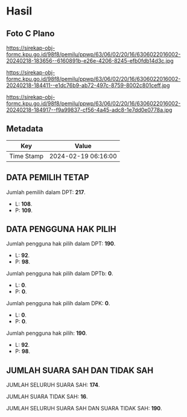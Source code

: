 # Hasil

## Foto C Plano

https://sirekap-obj-formc.kpu.go.id/98f8/pemilu/ppwp/63/06/02/20/16/6306022016002-20240218-183656--6160891b-e26e-4206-8245-efb0fdb14d3c.jpg

https://sirekap-obj-formc.kpu.go.id/98f8/pemilu/ppwp/63/06/02/20/16/6306022016002-20240218-184411--e1dc76b9-ab72-497c-8759-8002c801ceff.jpg

https://sirekap-obj-formc.kpu.go.id/98f8/pemilu/ppwp/63/06/02/20/16/6306022016002-20240218-184917--f9a99837-cf56-4a45-adc8-1e7dd0e0778a.jpg


## Metadata

| Key        | Value               |
| ---------- | ------------------- |
| Time Stamp | 2024-02-19 06:16:00 |


## DATA PEMILIH TETAP

Jumlah pemilih dalam DPT: **217**.
 * L: **108**.
 * P: **109**.

## DATA PENGGUNA HAK PILIH

Jumlah pengguna hak pilih dalam DPT: **190**.
 * L: **92**.
 * P: **98**.

Jumlah pengguna hak pilih dalam DPTb: **0**.
 * L: **0**.
 * P: **0**.

Jumlah pengguna hak pilih dalam DPK: **0**.
 * L: **0**.
 * P: **0**.

Jumlah pengguna hak pilih: **190**.
 * L: **92**.
 * P: **98**.

## JUMLAH SUARA SAH DAN TIDAK SAH

JUMLAH SELURUH SUARA SAH: **174**.

JUMLAH SUARA TIDAK SAH: **16**.

JUMLAH SELURUH SUARA SAH DAN SUARA TIDAK SAH: **190**.


